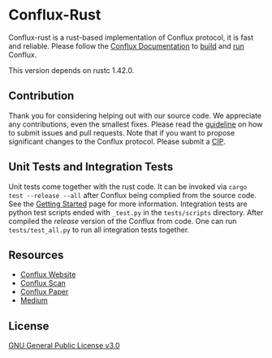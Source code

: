 # Conflux-Rust

Conflux-rust is a rust-based implementation of Conflux protocol, it is fast and reliable. Please follow the [Conflux Documentation](https://conflux-chain.github.io/conflux-doc/) to [build](https://conflux-chain.github.io/conflux-doc/install/) and [run](https://conflux-chain.github.io/conflux-doc/get_started/) Conflux.

This version depends on rustc 1.42.0.

## Contribution

Thank you for considering helping out with our source code. We appreciate any contributions, even the smallest fixes. Please read the [guideline](https://github.com/Conflux-Chain/conflux-rust/blob/master/CONTRIBUTING.md) on how to submit issues and pull requests. Note that if you want to propose significant changes to the Conflux protocol. Please submit a [CIP](https://github.com/Conflux-Chain/CIPs). 

## Unit Tests and Integration Tests

Unit tests come together with the rust code. It can be invoked via `cargo test
--release --all` after Conflux being complied from the source code. See the
[Getting Started](https://conflux-chain.github.io/conflux-doc/get_started/)
page for more information. Integration tests are python test scripts ended with
`_test.py` in the `tests/scripts` directory. After compiled the *release*
version of the Conflux from code. One can run `tests/test_all.py` to run all
integration tests together. 

## Resources

* [Conflux Website](https://www.conflux-chain.org/)
* [Conflux Scan](https://www.confluxscan.io/)
* [Conflux Paper](https://arxiv.org/abs/1805.03870)
* [Medium](https://medium.com/@ConfluxNetwork)

## License

[GNU General Public License v3.0](https://github.com/Conflux-Chain/conflux-rust/blob/master/LICENSE)
